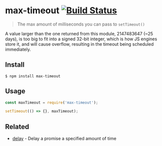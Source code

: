 # max-timeout [![Build Status](https://travis-ci.com/sindresorhus/max-timeout.svg?branch=master)](https://travis-ci.com/sindresorhus/max-timeout)

> The max amount of milliseconds you can pass to `setTimeout()`

A value larger than the one returned from this module, 2147483647 (~25 days), is too big to fit into a signed 32-bit integer, which is how JS engines store it, and will cause overflow, resulting in the timeout being scheduled immediately.

## Install

```
$ npm install max-timeout
```

## Usage

```js
const maxTimeout = require('max-timeout');

setTimeout(() => {}, maxTimeout);
```

## Related

- [delay](https://github.com/sindresorhus/delay) - Delay a promise a specified amount of time
